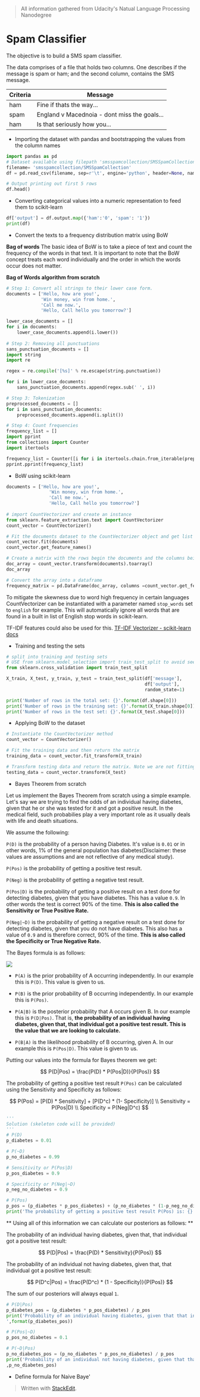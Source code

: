 > All information gathered from Udacity's Natual Language Processing Nanodegree

# Spam Classifier
The objective is to build a SMS spam classifier.

The data comprises of a file that holds two columns. One describes if the message is spam or ham; and the second column, contains the SMS message.

Criteria| Message
-------- | -----
ham| Fine if thats the way...
spam | England v Macednoia - dont miss the goals...
ham | Is that seriously how you...

- Importing the dataset with pandas and bootstrapping the values from the column names

```python
import pandas as pd
# Dataset available using filepath 'smsspamcollection/SMSSpamCollection'
filename= 'smsspamcollection/SMSSpamCollection'
df = pd.read_csv(filename, sep=r'\t', engine='python', header=None, names=['output', 'message'])

# Output printing out first 5 rows
df.head()
```
- Converting categorical values into a numeric representation to feed them to scikit-learn

```python
df['output'] = df.output.map({'ham':'0', 'spam': '1'}) 
print(df)
```
- Convert the texts to a frequency distribution matrix using BoW

**Bag of words**
The basic idea of BoW is to take a piece of text and count the frequency of the words in that text. It is important to note that the BoW concept treats each word individually and the order in which the words occur does not matter.

**Bag of Words algorithm from scratch**
```python
# Step 1: Convert all strings to their lower case form.
documents = ['Hello, how are you!',
             'Win money, win from home.',
             'Call me now.',
             'Hello, Call hello you tomorrow?']

lower_case_documents = []
for i in documents:
    lower_case_documents.append(i.lower())
    
# Step 2: Removing all punctuations
sans_punctuation_documents = []
import string
import re

regex = re.compile('[%s]' % re.escape(string.punctuation))

for i in lower_case_documents:
    sans_punctuation_documents.append(regex.sub(' ', i))

# Step 3: Tokenization
preprocessed_documents = []
for i in sans_punctuation_documents:
    preprocessed_documents.append(i.split())

# Step 4: Count frequencies
frequency_list = []
import pprint
from collections import Counter
import itertools

frequency_list = Counter([i for i in itertools.chain.from_iterable(preprocessed_documents)])
pprint.pprint(frequency_list)
```

- BoW using scikit-learn

```python
documents = ['Hello, how are you!',
                'Win money, win from home.',
                'Call me now.',
                'Hello, Call hello you tomorrow?']
                
# import CountVectorizer and create an instance
from sklearn.feature_extraction.text import CountVectorizer
count_vector = CountVectorizer()

# Fit the documents dataset to the CountVectorizer object and get list of categorized features.
count_vector.fit(documents)
count_vector.get_feature_names()

# Create a matrix with the rows begin the documents and the columns being each word. The row, column values will have the frequency of occurrence of the word in the denoted document
doc_array = count_vector.transform(documents).toarray()
doc_array

# Convert the array into a dataframe
frequency_matrix = pd.DataFrame(doc_array, columns =count_vector.get_feature_names())
```
To mitigate the skewness due to word high frequency in certain languages CountVectorizer can be instantiated with a parameter named `stop_words` set to `english` for example. This will automatically ignore all words that are found in a built in list of English stop words in scikit-learn.

TF-IDF features could also be used for this. [TF-IDF Vectorizer - scikit-learn docs](https://scikit-learn.org/stable/modules/generated/sklearn.feature_extraction.text.TfidfVectorizer.html#sklearn.feature_extraction.text.TfidfVectorizer)

- Training and testing the sets

```python
# split into training and testing sets
# USE from sklearn.model_selection import train_test_split to avoid seeing deprecation warning.
from sklearn.cross_validation import train_test_split

X_train, X_test, y_train, y_test = train_test_split(df['message'], 
                                                    df['output'], 
                                                    random_state=1)

print('Number of rows in the total set: {}'.format(df.shape[0]))
print('Number of rows in the training set: {}'.format(X_train.shape[0]))
print('Number of rows in the test set: {}'.format(X_test.shape[0]))
```

- Applying BoW to the dataset

```python
# Instantiate the CountVectorizer method
count_vector = CountVectorizer()

# Fit the training data and then return the matrix
training_data = count_vector.fit_transform(X_train)

# Transform testing data and return the matrix. Note we are not fitting the testing data into the CountVectorizer()
testing_data = count_vector.transform(X_test)
```

- Bayes Theorem from scratch

Let us implement the Bayes Theorem from scratch using a simple example. Let's say we are trying to find the odds of an individual having diabetes, given that he or she was tested for it and got a positive result. In the medical field, such probabilies play a very important role as it usually deals with life and death situations.

We assume the following:

`P(D)`  is the probability of a person having Diabetes. It's value is  `0.01`  or in other words, 1% of the general population has diabetes(Disclaimer: these values are assumptions and are not reflective of any medical study).

`P(Pos)`  is the probability of getting a positive test result.

`P(Neg)`  is the probability of getting a negative test result.

`P(Pos|D)`  is the probability of getting a positive result on a test done for detecting diabetes, given that you have diabetes. This has a value  `0.9`. In other words the test is correct 90% of the time. **This is also called the Sensitivity or True Positive Rate.**

`P(Neg|~D)`  is the probability of getting a negative result on a test done for detecting diabetes, given that you do not have diabetes. This also has a value of  `0.9`  and is therefore correct, 90% of the time. **This is also called the Specificity or True Negative Rate.**

The Bayes formula is as follows:

![](https://view989a0867.udacity-student-workspaces.com/notebooks/images/bayes_formula.png)

-   `P(A)`  is the prior probability of A occurring independently. In our example this is  `P(D)`. This value is given to us.
    
-   `P(B)`  is the prior probability of B occurring independently. In our example this is  `P(Pos)`.
    
-   `P(A|B)`  is the posterior probability that A occurs given B. In our example this is  `P(D|Pos)`. That is,  **the probability of an individual having diabetes, given that, that individual got a positive test result. This is the value that we are looking to calculate.**
    
-   `P(B|A)`  is the likelihood probability of B occurring, given A. In our example this is  `P(Pos|D)`. This value is given to us.

Putting our values into the formula for Bayes theorem we get:

$$
P(D|Pos) = \frac{P(D) * P(Pos|D)}{P(Pos)}
$$

The probability of getting a positive test result  `P(Pos)`  can be calculated using the Sensitivity and Specificity as follows:

$$
P(Pos) = [P(D) * Sensitivity] + [P(D^c) * (1- Specificity)] \\
Sensitivity = P(Pos|D) \\
Specificity = P(Neg|D^c)
$$

```python
'''
Solution (skeleton code will be provided)
'''
# P(D)
p_diabetes = 0.01

# P(~D)
p_no_diabetes = 0.99

# Sensitivity or P(Pos|D)
p_pos_diabetes = 0.9

# Specificity or P(Neg|~D)
p_neg_no_diabetes = 0.9

# P(Pos)
p_pos = (p_diabetes * p_pos_diabetes) + (p_no_diabetes * (1-p_neg_no_diabetes))
print('The probability of getting a positive test result P(Pos) is: {}',format(p_pos))
```

** Using all of this information we can calculate our posteriors as follows: **

The probability of an individual having diabetes, given that, that individual got a positive test result:

$$
P(D|Pos) = \frac{P(D) * Sensitivity}{P(Pos)}
$$

The probability of an individual not having diabetes, given that, that individual got a positive test result:

$$
P(D^c|Pos) = \frac{P(D^c) * (1 - Specificity)}{P(Pos)}
$$

The sum of our posteriors will always equal  `1`.

```python
# P(D|Pos)
p_diabetes_pos = (p_diabetes * p_pos_diabetes) / p_pos
print('Probability of an individual having diabetes, given that that individual got a positive test result is:\
',format(p_diabetes_pos)) 

# P(Pos|~D)
p_pos_no_diabetes = 0.1

# P(~D|Pos)
p_no_diabetes_pos = (p_no_diabetes * p_pos_no_diabetes) / p_pos
print('Probability of an individual not having diabetes, given that that individual got a positive test result is:'\
,p_no_diabetes_pos)
```

- Define formula for Naive Baye'

> Written with [StackEdit](https://stackedit.io/).
<!--stackedit_data:
eyJoaXN0b3J5IjpbMzU0ODI4MzYwLDE2NzY2MjI1MzgsMTczNT
Q0NzAwNyw4MjU5ODI2NTgsMTUwNTIzOTAxM119
-->